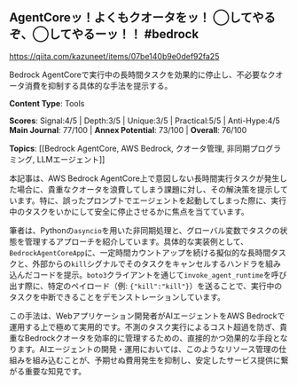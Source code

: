 ## AgentCoreッ！よくもクオータをッ！ ◯してやるぞ、◯してやるーッ！！ #bedrock

https://qiita.com/kazuneet/items/07be140b9e0def92fa25

Bedrock AgentCoreで実行中の長時間タスクを効果的に停止し、不必要なクオータ消費を抑制する具体的な手法を提示する。

**Content Type**: Tools

**Scores**: Signal:4/5 | Depth:3/5 | Unique:3/5 | Practical:5/5 | Anti-Hype:4/5
**Main Journal**: 77/100 | **Annex Potential**: 73/100 | **Overall**: 76/100

**Topics**: [[Bedrock AgentCore, AWS Bedrock, クオータ管理, 非同期プログラミング, LLMエージェント]]

本記事は、AWS Bedrock AgentCore上で意図しない長時間実行タスクが発生した場合に、貴重なクオータを浪費してしまう課題に対し、その解決策を提示しています。特に、誤ったプロンプトでエージェントを起動してしまった際に、実行中のタスクをいかにして安全に停止させるかに焦点を当てています。

筆者は、Pythonの`asyncio`を用いた非同期処理と、グローバル変数でタスクの状態を管理するアプローチを紹介しています。具体的な実装例として、`BedrockAgentCoreApp`に、一定時間カウントアップを続ける擬似的な長時間タスクと、外部からの`kill`シグナルでそのタスクをキャンセルするハンドラを組み込んだコードを提示。`boto3`クライアントを通じて`invoke_agent_runtime`を呼び出す際に、特定のペイロード（例: `{"kill":"kill"}`）を送ることで、実行中のタスクを中断できることをデモンストレーションしています。

この手法は、Webアプリケーション開発者がAIエージェントをAWS Bedrockで運用する上で極めて実用的です。不測のタスク実行によるコスト超過を防ぎ、貴重なBedrockクオータを効率的に管理するための、直接的かつ効果的な手段となります。AIエージェントの開発・運用においては、このようなリソース管理の仕組みを組み込むことが、予期せぬ費用発生を抑制し、安定したサービス提供に繋がる重要な知見です。